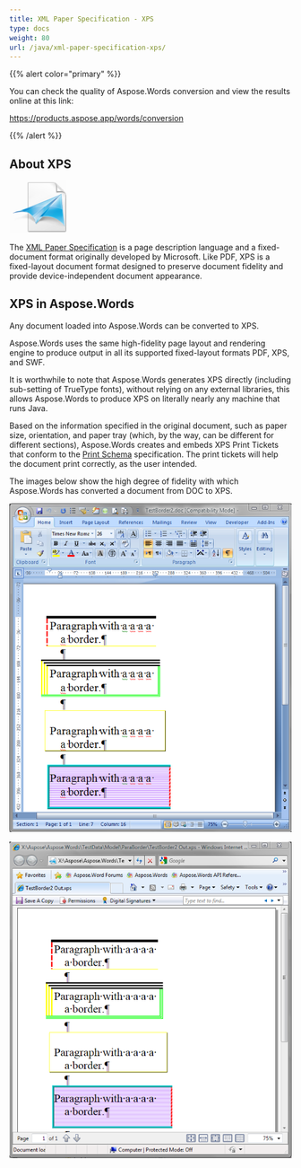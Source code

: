 ```yaml
---
title: XML Paper Specification - XPS
type: docs
weight: 80
url: /java/xml-paper-specification-xps/
---
```


{{% alert color="primary" %}} 

You can check the quality of Aspose.Words conversion and view the results online at this link:

<https://products.aspose.app/words/conversion>

{{% /alert %}} 


## **About XPS**

![todo:image_alt_text](xml-paper-specification-xps_1.png)

The [XML Paper Specification](https://docs.fileformat.com/page-description-language/xps/) is a page description language and a fixed-document format originally developed by Microsoft. Like PDF, XPS is a fixed-layout document format designed to preserve document fidelity and provide device-independent document appearance.

## **XPS in Aspose.Words**

Any document loaded into Aspose.Words can be converted to XPS.

Aspose.Words uses the same high-fidelity page layout and rendering engine to produce output in all its supported fixed-layout formats PDF, XPS, and SWF.

It is worthwhile to note that Aspose.Words generates XPS directly (including sub-setting of TrueType fonts), without relying on any external libraries, this allows Aspose.Words to produce XPS on literally nearly any machine that runs Java.

Based on the information specified in the original document, such as paper size, orientation, and paper tray (which, by the way, can be different for different sections), Aspose.Words creates and embeds XPS Print Tickets that conform to the [Print Schema](http://msdn.microsoft.com/en-us/windows/hardware/gg463387) specification. The print tickets will help the document print correctly, as the user intended.

The images below show the high degree of fidelity with which Aspose.Words has converted a document from DOC to XPS.

![todo:image_alt_text](xml-paper-specification-xps_2.png)




![todo:image_alt_text](xml-paper-specification-xps_3.png)
